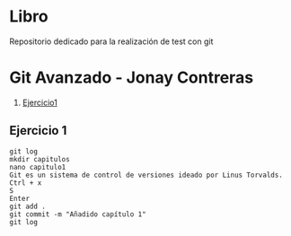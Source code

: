 # Libro
Repositorio dedicado para la realización de test con git
# Git Avanzado - Jonay Contreras

1. [Ejercicio1](#Ejercicio-1)

## Ejercicio 1

```code
git log
mkdir capitulos
nano capitulo1
Git es un sistema de control de versiones ideado por Linus Torvalds.
Ctrl + x
S
Enter
git add .
git commit -m "Añadido capítulo 1"
git log
```
